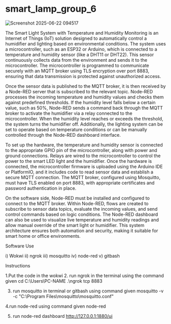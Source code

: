 # smart_lamp_group_6
![Screenshot 2025-06-22 094517](https://github.com/user-attachments/assets/1f2e6579-ec2c-420c-b6d4-7dc41c257de6)

The Smart Light System with Temperature and Humidity Monitoring is an Internet of Things (IoT) solution designed to automatically control a humidifier and lighting based on environmental conditions. The system uses a microcontroller, such as an ESP32 or Arduino, which is connected to a temperature and humidity sensor (like a DHT11 or DHT22). This sensor continuously collects data from the environment and sends it to the microcontroller. The microcontroller is programmed to communicate securely with an MQTT broker using TLS encryption over port 8883, ensuring that data transmission is protected against unauthorized access.

Once the sensor data is published to the MQTT broker, it is then received by a Node-RED server that is subscribed to the relevant topic. Node-RED processes the incoming temperature and humidity values and checks them against predefined thresholds. If the humidity level falls below a certain value, such as 50%, Node-RED sends a command back through the MQTT broker to activate the humidifier via a relay connected to the microcontroller. When the humidity level reaches or exceeds the threshold, the system turns the humidifier off. Additionally, the lighting system can be set to operate based on temperature conditions or can be manually controlled through the Node-RED dashboard interface.

To set up the hardware, the temperature and humidity sensor is connected to the appropriate GPIO pin of the microcontroller, along with power and ground connections. Relays are wired to the microcontroller to control the power to the smart LED light and the humidifier. Once the hardware is connected, the microcontroller firmware is uploaded using the Arduino IDE or PlatformIO, and it includes code to read sensor data and establish a secure MQTT connection. The MQTT broker, configured using Mosquitto, must have TLS enabled on port 8883, with appropriate certificates and password authentication in place.

On the software side, Node-RED must be installed and configured to connect to the MQTT broker. Within Node-RED, flows are created to subscribe to sensor data topics, evaluate the incoming values, and send control commands based on logic conditions. The Node-RED dashboard can also be used to visualize live temperature and humidity readings and allow manual override of the smart light or humidifier. This system architecture ensures both automation and security, making it suitable for smart home or office environments.

Software Use

i) Wokwi 
ii) ngrok
iii) mosquitto
iv) node-red 
v) gitbash

Instructions

1.Put the code in the wokwi
2. run ngrok in the terminal using the command given
cd C:\Users\PC-NAME .\ngrok tcp 8883
 
3. run mosquitto in terminal or gitbash using command given
mosquitto -v -c "C:\Program Files\mosquitto\mosquitto.conf"

4.run node-red using command given 
node-red 

5. run node-red dashboard 
http://127.0.0.1:1880/ui
